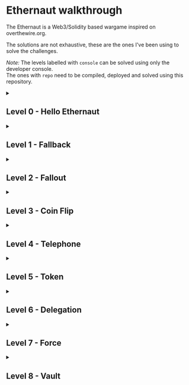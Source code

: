 # Ethernaut walkthrough
The Ethernaut is a Web3/Solidity based wargame inspired on overthewire.org.  

The solutions are not exhaustive, these are the ones I've been using to solve the challenges.

*Note:* The levels labelled with ``console`` can be solved using only the developer console.  
The ones with ``repo`` need to be compiled, deployed and solved using this repository.

<details><summary><h2>Level 0 - Hello Ethernaut</h2></summary> 
*Console*  

Use the developer console to access the functionalities.  
Then call the contract methods and follow the trail to find the final password.
</details>

<details><summary><h2>Level 1 - Fallback</h2></summary>
<i>Console</i>

### Code hint
````solidity
  receive() external payable {
    require(msg.value > 0 && contributions[msg.sender] > 0);
    owner = msg.sender;
  }
````

In this case, the ``receive`` fallback function allows to take ownership of the contract.
First send a contribution via the ``contribute`` method:  
````contract.contribute({value: toWei("0.001")})````  

Then send any ether value above 0 to the contract:  
````contract.sendTransaction({value: toWei("0.001")})````

The ownership of the contract can be checked with the ``contract.owner()`` method.
</details>

<details><summary><h2>Level 2 - Fallout</h2></summary>
<i>Console</i> 

### Code hint
````solidity
  /* constructor */
    function Fal1out() public payable {
        owner = msg.sender;
        allocations[owner] = msg.value;
    }
````

There's a vulnerability in the ``Fal1out`` method serving as constructor. The contract has a typo which allows to take ownership of it:  
````contract.Fal1out()````  

The ownership of the contract can be checked with the ``contract.owner()`` method.
</details>

<details><summary><h2>Level 3 - Coin Flip</h2></summary>
<i>Repo - <a href="https://github.com/somaticbits/ethernaut/tree/main/CoinFlip">CoinFlip</a></i>

### Code hint
````solidity
    uint256 blockValue = uint256(blockhash(block.number - 1));
````
</details>

<details><summary><h2>Level 4 - Telephone</h2></summary>
<i>Repo - <a href="https://github.com/somaticbits/ethernaut/tree/main/Telephone">Telephone</a></i>

### Code hint
````solidity
    function changeOwner(address _owner) public {
        if (tx.origin != msg.sender) {
            owner = _owner;
        }
    }
````
</details>

<details><summary><h2>Level 5 - Token</h2></summary>
<i>Console</i>

### Code hint
````solidity
    function transfer(address _to, uint _value) public returns (bool) {
        require(balances[msg.sender] - _value >= 0);
        balances[msg.sender] -= _value;
        balances[_to] += _value;
        return true;
    }
````

This contract has been written with Solidity 0.6.0, so this exploit isn't valid in the current versions (0.8.19) but still good for knowledge. Also, if you need to work with this version of Solidity, use OpenZeppelin's SafeMath library checking for over/underflows.  

Here's a bit more information: [Hack Solidity: Integer Overflow and Underflow](https://hackernoon.com/hack-solidity-integer-overflow-and-underflow)  

The ``transfer`` method is vulnerable to an integer overflow. That can be triggered like this:  
````contract.transfer(player, 21)````

Player has a balance of 20 tokens, so using 21 as value will trigger the overflow.
With the ``balanceOf`` method, the balance of the player can be checked.
</details>

<details><summary><h2>Level 6 - Delegation</h2></summary>
<i>Repo - <a href="https://github.com/somaticbits/ethernaut/tree/main/Delegation">Delegation</a></i>

### Code hint
````solidity
    fallback() external {
        (bool result,) = address(delegate).delegatecall(msg.data);
        if (result) {
            this;
        }
    }
````
</details>

<details><summary><h2>Level 7 - Force</h2></summary>
<i>Repo - <a href="https://github.com/somaticbits/ethernaut/tree/main/Force">Force</a></i>

This article gives the solution: [Selfdestruct Solidity](https://www.alchemy.com/overviews/selfdestruct-solidity)  

The main way to solve this level is to use the ``selfdestruct`` method.  
</details>

<details><summary><h2>Level 8 - Vault</h2></summary>
<i>Repo - <a href="https://github.com/somaticbits/ethernaut/tree/main/Vault"></a></i>

### Code hint
````solidity
    function unlock(bytes32 _password) public {
        if (password == _password) {
            locked = false;
        }
    }
````
The ``password`` state variable of the contract is ``private`` but it can be read by anyone. ``private`` variables are only private for the smart contract scope which means they can't be accessed or modified from other smart contracts.
But to read them, all one needs to do is to find the storage slot of the variable and read it.

Here's a bit more information: [How to keep secrets on Ethereum](https://medium.com/hackernoon/your-private-solidity-variable-is-not-private-save-it-before-it-becomes-public-52a723f29f5e)
</details>
